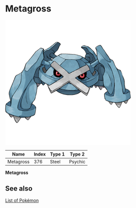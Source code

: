 # Metagross


![Metagross](images/376.png)

| **Name** | **Index** | **Type 1** | **Type 2** |
|----|----|----|----|
| Metagross | 376 | Steel | Psychic  |

**Metagross** 

## See also

[List of Pokémon](../pokemon.md)
